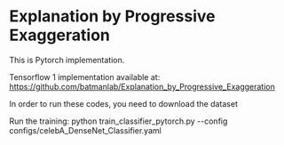 # Explanation by Progressive Exaggeration

This is Pytorch implementation.

Tensorflow 1 implementation available at: https://github.com/batmanlab/Explanation_by_Progressive_Exaggeration

In order to run these codes, you need to download the dataset

Run the training:
python train_classifier_pytorch.py --config configs/celebA_DenseNet_Classifier.yaml
